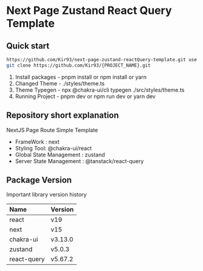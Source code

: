 # Next Page Zustand React Query Template

## Quick start

```zsh
https://github.com/Kir93/next-page-zustand-reactQuery-template.git use this template and make project
git clone https://github.com/Kir93/{PROJECT_NAME}.git
```

1. Install packages - pnpm install or npm install or yarn
2. Changed Theme - ./styles/theme.ts
3. Theme Typegen - npx @chakra-ui/cli typegen ./src/styles/theme.ts
4. Running Project - pnpm dev or npm run dev or yarn dev

## Repository short explanation

NextJS Page Route Simple Template

- FrameWork : next
- Styling Tool: @chakra-ui/react
- Global State Management : zustand
- Server State Management : @tanstack/react-query

## Package Version

Important library version history

| Name        | Version |
| :---------- | :------ |
| react       | v19     |
| next        | v15     |
| chakra-ui   | v3.13.0 |
| zustand     | v5.0.3  |
| react-query | v5.67.2 |
